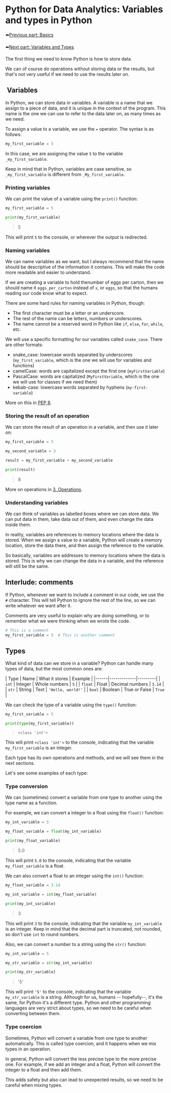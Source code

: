 # Python for Data Analytics: Variables and types in Python

:arrow_left:[Previous part: Basics](../01_basics/01_basics.md)

:arrow_left:[Next part: Variables and Types](../02_variables_and_types/02_variables_and_types.md)

The first thing we need to know Python is how to store data.

We can of course do operations without storing data or the results, but that's not very useful if we need to use the results later on.

##  Variables

In Python, we can store data in variables. A variable is a name that we assign to a piece of data, and it is unique in the context of the program. This name is the one we can use to refer to the data later on, as many times as we need.

To assign a value to a variable, we use the `=` operator. The syntax is as follows:

```python
my_first_variable = 5
```

In this case, we are assigning the value `5` to the variable `_my_first_variable`.

Keep in mind that in Python, variables are case sensitive, so `_my_first_variable` is different from `_My_first_variable`.

### Printing variables

We can print the value of a variable using the `print()` function:

```python
my_first_variable = 5

print(my_first_variable)
```

> 5

This will print `5` to the console, or wherever the output is redirected.

### Naming variables

We can name variables as we want, but I always recommend that the name should be descriptive of the information it contains. This will make the code more readable and easier to understand.

If we are creating a variable to hold thenumber of eggs per carton, then we should name it `eggs_per_carton` instead of `x`, or `eggs`, so that the humans reading our code know what to expect.

There are some hard rules for naming variables in Python, though:

* The first character must be a letter or an underscore.
* The rest of the name can be letters, numbers or underscores.
* The name cannot be a reserved word in Python like `if`, `else`, `for`, `while`, etc.

We will use a specific formatting for our variables called `snake_case`. There are other formats:

* snake_case: lowercase words separated by underscores (`my_first_variable`, which is the one we will use for variables and functions)
* camelCase: words are capitalized except the first one (`myFirstVariable`)
* PascalCase: words are capitalized (`MyFirstVariable`, which is the one we will use for classes if we need them)
* kebab-case: lowercase words separated by hyphens (`my-first-variable`)

More on this in [PEP 8](https://peps.python.org/pep-0008/#descriptive-naming-styles).

### Storing the result of an operation

We can store the result of an operation in a variable, and then use it later on:

```python
my_first_variable = 5

my_second_variable = 3

result = my_first_variable + my_second_variable

print(result)
```

> 8

More on operations in [3. Operations](../03_operations/03_operations.md).

### Understanding variables

We can think of variables as labelled boxes where we can store data. We can put data in them, take data out of them, and even change the data inside them.

In reality, variables are references to memory locations where the data is stored. When we assign a value to a variable, Python will create a memory location, store the data there, and then assign the reference to the variable.

So basically, variables are addresses to memory locations where the data is stored. This is why we can change the data in a variable, and the reference will still be the same.

## Interlude: comments

If Python, whenever we want to include a comment in our code, we use the `#` character. This will tell Python to ignore the rest of the line, so we can write whatever we want after it.

Comments are very useful to explain why are doing something, or to remember what we were thinking when we wrote the code.

```python
# This is a comment
my_first_variable = 5  # This is another comment
```

## Types

What kind of data can we store in a variable? Python can handle many types of data, but the most common ones are:

| Type | Name | What it stores | Example |
|------|-------------|---------|
| `int` | Integer | Whole numbers | `5` |
| `float` | Float | Decimal numbers | `3.14` |
| `str` | String | Text | `'Hello, world!'` |
| `bool` | Boolean | True or False | `True` |

We can check the type of a variable using the `type()` function:

```python
my_first_variable = 5

print(type(my_first_variable))
```

> `<class 'int'>`

This will print `<class 'int'>` to the console, indicating that the variable `my_first_variable` is an integer.

Each type has its own operations and methods, and we will see them in the next sections.

Let's see some examples of each type:

### Type conversion

We can (sometimes) convert a variable from one type to another using the type name as a function.

For example, we can convert a integer to a float using the `float()` function:

```python
my_int_variable = 5

my_float_variable = float(my_int_variable)

print(my_float_variable)
```

> 5.0

This will print `5.0` to the console, indicating that the variable `my_float_variable` is a float.

We can also convert a float to an integer using the `int()` function:

```python
my_float_variable = 3.14

my_int_variable = int(my_float_variable)

print(my_int_variable)
```

> 3

This will print `3` to the console, indicating that the variable `my_int_variable` is an integer. Keep in mind that the decimal part is truncated, not rounded, so don't use `int` to round numbers.

Also, we can convert a number to a string using the `str()` function:

```python
my_int_variable = 5

my_str_variable = str(my_int_variable)

print(my_str_variable)
```

> '5'

This will print `'5'` to the console, indicating that the variable `my_str_variable` is a string. Although for us, humans -- hopefully--, it's the same, for Python it's a different type. Python and other programming languages are very strict about types, so we need to be careful when converting between them.

### Type coercion

Sometimes, Python will convert a variable from one type to another automatically. This is called type coercion, and it happens when we mix types in an operation.

In general, Python will convert the less precise type to the more precise one. For example, if we add an integer and a float, Python will convert the integer to a float and then add them.

This adds safety but also can lead to unexpected results, so we need to be careful when mixing types.
